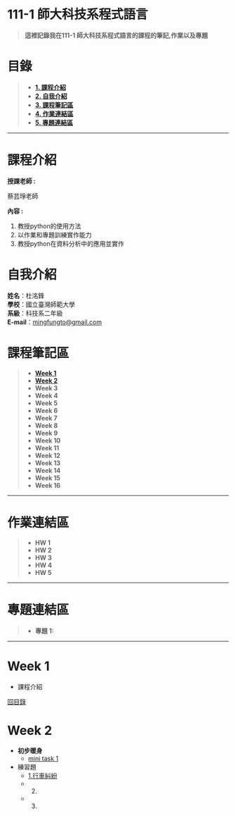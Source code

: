 # 111-1 師大科技系程式語言
>**這裡記錄我在111-1 師大科技系程式語言的課程的筆記,作業以及專題**


# 目錄  
>+ [**1. 課程介紹** ](https://github.com/SAStommy/python#課程介紹)
>+ [**2. 自我介紹**](https://github.com/SAStommy/python#自我介紹)
>+ [**3. 課程筆記區**](https://github.com/SAStommy/python#課程筆記區)
>+ [**4. 作業連結區**](https://github.com/SAStommy/python#作業連結區)
>+ [**5. 專題連結區**](https://github.com/SAStommy/python#專題連結區)
---

# 課程介紹
**授課老師 :**

蔡芸琤老師
  
**內容 :** 
1. 教授python的使用方法
2. 以作業和專題訓練實作能力
3. 教授python在資料分析中的應用並實作

# 自我介紹
**姓名**：杜洺鋒\
**學校**：國立臺灣師範大學\
**系級**：科技系二年級\
**E-mail**：mingfungto@gmail.com

# 課程筆記區
>+ [**Week 1**](https://github.com/SAStommy/python#Week-1)
>+ [**Week 2**](https://github.com/SAStommy/python#Week-2)
>+ **Week 3**
>+ **Week 4**
>+ **Week 5**
>+ **Week 6**
>+ **Week 7**
>+ **Week 8**
>+ **Week 9**
>+ **Week 10**
>+ **Week 11**
>+ **Week 12**
>+ **Week 13**
>+ **Week 14**
>+ **Week 15**
>+ **Week 16**
---

# 作業連結區
>+ **HW 1**
>+ **HW 2**
>+ **HW 3**
>+ **HW 4**
>+ **HW 5**
---

# 專題連結區
>+ **專題 1:**
---

# Week 1
+ 課程介紹

[回目錄](https://github.com/SAStommy/python#目錄)

# Week 2
+ **初步暖身**
  + [mini task 1](https://github.com/SAStommy/python/blob/main/mini%20task%201.ipynb)
+ 練習題
  + [1.行車糾紛](https://github.com/SAStommy/python/blob/main/week2%20%E7%B7%B4%E7%BF%92%E9%A1%8C%201-checkpoint.ipynb)
  + 2.
  + 3.
